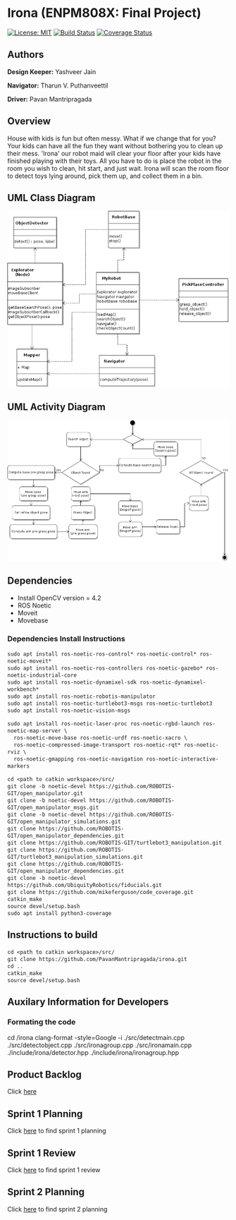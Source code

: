 # Irona (ENPM808X: Final Project)

[![License: MIT](https://img.shields.io/badge/License-MIT-green.svg)](https://opensource.org/licenses/MIT)
[![Build Status](https://github.com/PavanMantripragada/irona/actions/workflows/github_CI.yml/badge.svg)](https://github.com/PavanMantripragada/irona/actions/workflows/github_CI.yml)
[![Coverage Status](https://coveralls.io/repos/github/PavanMantripragada/irona/badge.svg)](https://coveralls.io/github/PavanMantripragada/irona)

## Authors

**Design Keeper:** Yashveer Jain 

**Navigator:** Tharun V. Puthanveettil 

**Driver:** Pavan Mantripragada

## Overview
House with kids is fun but often messy. What if we change that for you? Your kids can have
all the fun they want without bothering you to clean up their mess. 'Irona' our robot maid
will clear your floor after your kids have finished playing with their toys. All you have to do
is place the robot in the room you wish to clean, hit start, and just wait. Irona will scan the
room floor to detect toys lying around, pick them up, and collect them in a bin.

## UML Class Diagram 

![](UML/initial/class_diagram.png)

## UML Activity Diagram 

![](UML/initial/activity_diagram.png)

## Dependencies
* Install OpenCV version = 4.2
* ROS Noetic
* Moveit
* Movebase

### Dependencies Install Instructions
```
sudo apt install ros-noetic-ros-control* ros-noetic-control* ros-noetic-moveit*
sudo apt install ros-noetic-ros-controllers ros-noetic-gazebo* ros-noetic-industrial-core
sudo apt install ros-noetic-dynamixel-sdk ros-noetic-dynamixel-workbench* 
sudo apt install ros-noetic-robotis-manipulator
sudo apt install ros-noetic-turtlebot3-msgs ros-noetic-turtlebot3
sudo apt install ros-noetic-vision-msgs
```
```
sudo apt install ros-noetic-laser-proc ros-noetic-rgbd-launch ros-noetic-map-server \
  ros-noetic-move-base ros-noetic-urdf ros-noetic-xacro \
  ros-noetic-compressed-image-transport ros-noetic-rqt* ros-noetic-rviz \
  ros-noetic-gmapping ros-noetic-navigation ros-noetic-interactive-markers
```
```
cd <path to catkin workspace>/src/
git clone -b noetic-devel https://github.com/ROBOTIS-GIT/open_manipulator.git
git clone -b noetic-devel https://github.com/ROBOTIS-GIT/open_manipulator_msgs.git
git clone -b noetic-devel https://github.com/ROBOTIS-GIT/open_manipulator_simulations.git
git clone https://github.com/ROBOTIS-GIT/open_manipulator_dependencies.git
git clone https://github.com/ROBOTIS-GIT/turtlebot3_manipulation.git
git clone https://github.com/ROBOTIS-GIT/turtlebot3_manipulation_simulations.git
git clone https://github.com/ROBOTIS-GIT/open_manipulator_dependencies.git
git clone -b noetic-devel https://github.com/UbiquityRobotics/fiducials.git
git clone https://github.com/mikeferguson/code_coverage.git
catkin_make
source devel/setup.bash
sudo apt install python3-coverage
```

## Instructions to build
```
cd <path to catkin workspace>/src/
git clone https://github.com/PavanMantripragada/irona.git
cd ..
catkin_make
source devel/setup.bash
```

## Auxilary Information for Developers
### Formating the code
cd <path to repository>/irona
clang-format -style=Google -i ./src/detectmain.cpp ./src/detectobject.cpp ./src/ironagroup.cpp ./src/ironamain.cpp ./include/irona/detector.hpp ./include/irona/ironagroup.hpp


## Product Backlog
Click [here](https://docs.google.com/spreadsheets/d/1pMMDSweZWHyVE6unGnJGsqK0Os3B_QaF1Y-Y41Slw4U/edit#gid=1860513107)

## Sprint 1 Planning
Click [here](https://docs.google.com/document/d/1MG7ZhsyHwAqyr5Dzbutqp6QzPwembGRAFyxqRqyhjJ4/edit?usp=sharing) to find sprint 1 planning

## Sprint 1 Review
Click [here](https://docs.google.com/document/d/1Wv_h7vQbm0EJ9wbs9j15DGXhomWc1nVK1MhX5FHFCqk/edit?usp=sharing) to find sprint 1 review

## Sprint 2 Planning
Click [here](https://docs.google.com/document/d/1rXcNMr6ZjOhD-h_HUnBRr6CosEsc15x_xSZAXKRUjnw/edit?usp=sharing) to find sprint 2 planning